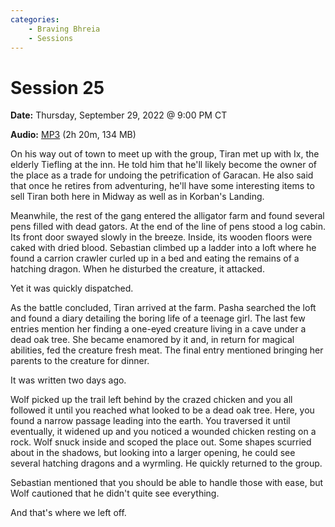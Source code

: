 ```yaml
---
categories:
    - Braving Bhreia
    - Sessions
---
```


# Session 25

**Date:** Thursday, September 29, 2022 @ 9:00 PM CT

**Audio:** [MP3](https://drive.google.com/file/d/1hWXlN_eNTcCAb3qlgQj4Z8n4Mx_diIGr/view?usp=drivesdk) (2h 20m, 134 MB)

On his way out of town to meet up with the group, Tiran met up with Ix, the elderly Tiefling at the inn. He told him that he'll likely become the owner of the place as a trade for undoing the petrification of Garacan. He also said that once he retires from adventuring, he'll have some interesting items to sell Tiran both here in Midway as well as in Korban's Landing.

Meanwhile, the rest of the gang entered the alligator farm and found several pens filled with dead gators. At the end of the line of pens stood a log cabin. Its front door swayed slowly in the breeze. Inside, its wooden floors were caked with dried blood. Sebastian climbed up a ladder into a loft where he found a carrion crawler curled up in a bed and eating the remains of a hatching dragon. When he disturbed the creature, it attacked.

Yet it was quickly dispatched.

As the battle concluded, Tiran arrived at the farm. Pasha searched the loft and found a diary detailing the boring life of a teenage girl. The last few entries mention her finding a one-eyed creature living in a cave under a dead oak tree. She became enamored by it and, in return for magical abilities, fed the creature fresh meat. The final entry mentioned bringing her parents to the creature for dinner.

It was written two days ago.

Wolf picked up the trail left behind by the crazed chicken and you all followed it until you reached what looked to be a dead oak tree. Here, you found a narrow passage leading into the earth. You traversed it until eventually, it widened up and you noticed a wounded chicken resting on a rock. Wolf snuck inside and scoped the place out. Some shapes scurried about in the shadows, but looking into a larger opening, he could see several hatching dragons and a wyrmling. He quickly returned to the group.

Sebastian mentioned that you should be able to handle those with ease, but Wolf cautioned that he didn't quite see everything.

And that's where we left off.
